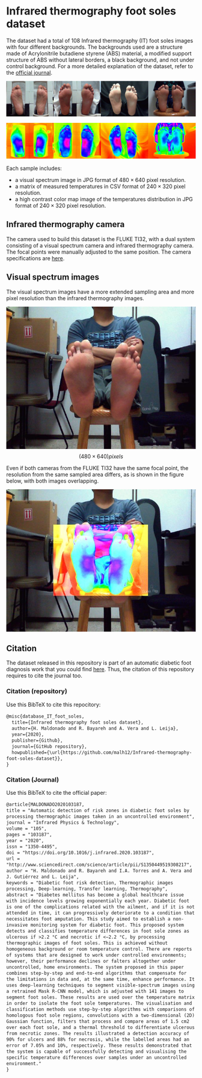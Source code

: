# Infrared thermography foot soles dataset

The dataset had a total of 108 Infrared thermography (IT) foot soles images with four different backgrounds. The backgrounds used are a structure made of  Acrylonitrile butadiene styrene (ABS) material, a modified support structure of ABS without lateral borders, a black background, and not under control background. For a more detailed explanation of the dataset, refer to the [official journal](https://www.sciencedirect.com/science/article/pii/S1350449519308217?utm_campaign=STMJ_75273_AUTH_SERV_PPUB&utm_medium=email&utm_dgroup=Email1Publishing&utm_acid=430846661&SIS_ID=-1&dgcid=STMJ_75273_AUTH_SERV_PPUB&CMX_ID=&utm_in=DM643380&utm_source=AC_30&utm_term=Email%201%20Publishing_TLSH_Reminder).


![backgrounds.png](images/backgrounds.png)

![termography_backgrounds.png](images/termography_backgrounds.png)

Each sample includes:
* a visual spectrum image in JPG format of $480 \times 640$ pixel resolution.
* a matrix of measured temperatures in CSV format of $240 \times 320$ pixel resolution.
* a high contrast color map image of the temperatures distribution in JPG format of $240 \times 320$ pixel resolution.

## Infrared thermography camera
The camera used to build this dataset is the FLUKE TI32, with a dual system consisting of a visual spectrum camera and infrared thermography camera. The focal points were manually adjusted to the same position. The camera specifications are [here](https://www.fluke.com/es-es/producto/camara-termografica/ti32-eur).

## Visual spectrum images
The visual spectrum images have a more extended sampling area and more pixel resolution than the infrared thermography images.

![IR000190.jpg](images/IR000190.jpg)
$$(480 \times 640) pixels$$ 

Even if both cameras from the FLUKE TI32 have the same focal point, the resolution from the same sampled area differs, as is shown in the figure below, with both images overlapping.

![IR000190fusion2.jpg](images/IR000190fusion2.jpg)

## Citation
The dataset released in this repository is part of an automatic diabetic foot diagnosis work that you could find [here](https://www.sciencedirect.com/science/article/pii/S1350449519308217?utm_campaign=STMJ_75273_AUTH_SERV_PPUB&utm_medium=email&utm_dgroup=Email1Publishing&utm_acid=430846661&SIS_ID=-1&dgcid=STMJ_75273_AUTH_SERV_PPUB&CMX_ID=&utm_in=DM643380&utm_source=AC_30&utm_term=Email%201%20Publishing_TLSH_Reminder).  Thus, the citation of this repository requires to cite the journal too.

### Citation (repository)
Use this BibTeX to cite this repocitory:
```
@misc{database_IT_foot_soles,
  title={Infrared thermography foot soles dataset},
  author={H. Maldonado and R. Bayareh and A. Vera and L. Leija},
  year={2020},
  publisher={Github},
  journal={GitHub repository},
  howpublished={\url{https://github.com/malh12/Infrared-thermography-foot-soles-dataset}},
}
```
### Citation (Journal)
Use this BibTeX to cite the official paper:
```
@article{MALDONADO2020103187,
title = "Automatic detection of risk zones in diabetic foot soles by processing thermographic images taken in an uncontrolled environment",
journal = "Infrared Physics & Technology",
volume = "105",
pages = "103187",
year = "2020",
issn = "1350-4495",
doi = "https://doi.org/10.1016/j.infrared.2020.103187",
url = "http://www.sciencedirect.com/science/article/pii/S1350449519308217",
author = "H. Maldonado and R. Bayareh and I.A. Torres and A. Vera and J. Gutiérrez and L. Leija",
keywords = "Diabetic foot risk detection, Thermographic images processing, Deep-learning, Transfer learning, Thermography",
abstract = "Diabetes mellitus has become a global healthcare issue with incidence levels growing exponentially each year. Diabetic foot is one of the complications related with the ailment, and if it is not attended in time, it can progressively deteriorate to a condition that necessitates foot amputation. This study aimed to establish a non-invasive monitoring system for diabetic foot. This proposed system detects and classifies temperature differences in foot sole zones as ulcerous if >2.2 °C and necrotic if <−2.2 °C, by processing thermographic images of foot soles. This is achieved without homogeneous background or room temperature control. There are reports of systems that are designed to work under controlled environments; however, their performance declines or falters altogether under uncontrolled, home environments. The system proposed in this paper combines step-by-step and end-to-end algorithms that compensate for the limitations in data and, at the same time, enhance performance. It uses deep-learning techniques to segment visible-spectrum images using a retrained Mask R-CNN model, which is adjusted with 141 images to segment foot soles. These results are used over the temperature matrix in order to isolate the foot sole temperatures. The visualisation and classification methods use step-by-step algorithms with comparisons of homologous foot sole regions, convolutions with a two-dimensional (2D) Gaussian function, filters that process and compare areas of 1.5 cm2 over each foot sole, and a thermal threshold to differentiate ulcerous from necrotic zones. The results illustrated a detection accuracy of 90% for ulcers and 88% for necrosis, while the labelled areas had an error of 7.05% and 10%, respectively. These results demonstrated that the system is capable of successfully detecting and visualising the specific temperature differences over samples under an uncontrolled environment."
}
```




```python

```

